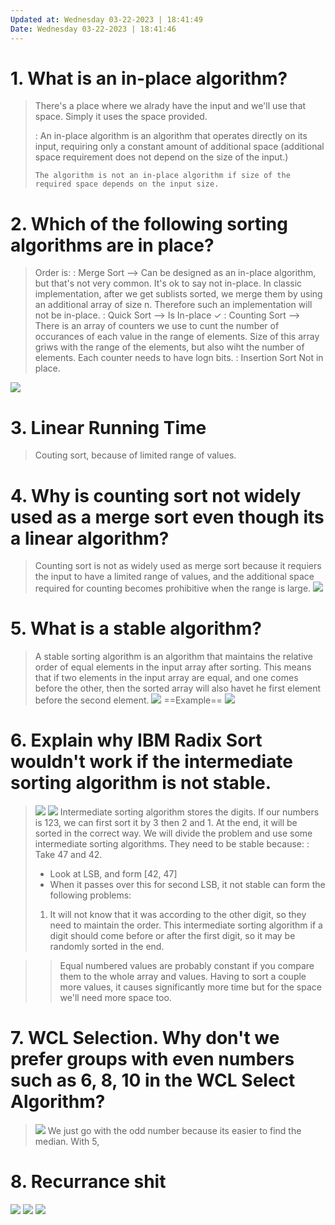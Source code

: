 ```yaml
---
Updated at: Wednesday 03-22-2023 | 18:41:49
Date: Wednesday 03-22-2023 | 18:41:46
---
```

# 1. What is an in-place algorithm?
> There's a place where we alrady have the input and we'll use that space. Simply it uses the space provided.
>
> : An in-place algorithm is an algorithm that operates directly on its input, requiring only a constant amount of additional space (additional space requirement does not depend on the size of the input.)
>
> `The algorithm is not an in-place algorithm if size of the required space depends on the input size.`

# 2. Which of the following sorting algorithms are in place?
> Order is: 
> : Merge Sort ⟶ Can be designed as an in-place algorithm, but that's not very common. It's ok to say not in-place. In classic implementation, after we get sublists sorted, we merge them by using an additional array of size n. Therefore such an implementation will not be in-place.
> : Quick Sort ⟶ Is In-place ✓
> : Counting Sort ⟶  There is an array of counters we use to cunt the number of occurances of each value in the range of elements. Size of this array griws with the range of the elements, but also wiht the number of elements. Each counter needs to have logn bits.
> : Insertion Sort  Not in place.
>
![](2023-03-22-18-53-11.png)

# 3. Linear Running Time
> Couting sort, because of limited range of values.
>

# 4. Why is counting sort not widely used as a merge sort even though its a linear algorithm?
> Counting sort is not as widely used as merge sort because it requiers the input to have a limited range of values, and the additional space required for counting becomes prohibitive when the range is large.
> ![](2023-03-22-18-56-25.png)

# 5. What is a stable algorithm?
> A stable sorting algorithm is an algorithm that maintains the relative order of equal elements in the input array after sorting. This means that if two elements in the input array are equal, and one comes before the other, then the sorted array will also havet he first element before the second element.
> ![](2023-03-22-18-57-33.png)
> ==Example==
> ![](2023-03-22-19-01-16.png)

# 6. Explain why IBM Radix Sort wouldn't work if the intermediate sorting algorithm is not stable.
> ![](2023-03-22-19-11-37.png)
> ![](2023-03-22-19-13-17.png)
> Intermediate sorting algorithm stores the digits. If our numbers is 123, we can first sort it by 3 then 2 and 1. At the end, it will be sorted in the correct way. We will divide the problem and use some intermediate sorting algorithms. They need to be stable because:
> : Take 47 and 42.
>   * Look at LSB, and form [42, 47]
>   * When it passes over this for second LSB, it not stable can form the following problems:
> 1. It will not know that it was according to the other digit, so they need to maintain the order. This intermediate sorting algorithm if a digit should come before or after the first digit, so it may be randomly sorted in the end.


> > Equal numbered values are probably constant if you compare them to the whole array and values. Having to sort a couple more values, it causes significantly more time but for the space we'll need more space too.
>

# 7. WCL Selection. Why don't we prefer groups with even numbers such as 6, 8, 10 in the WCL Select Algorithm?
> ![](2023-03-22-19-17-10.png)
> We just go with the odd number because its easier to find the median. With 5, 
>

# 8. Recurrance shit
![](2023-03-22-19-28-38.png)
![](2023-03-22-19-31-14.png)
![](2023-03-22-19-33-16.png)
